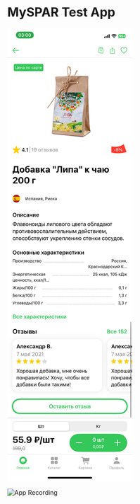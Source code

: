 # MySPAR Test App

![App Screenshot](screenshot.png)

![App Recording](https://github.com/nikitasigal/MySPAR/assets/61918934/f64bf1b4-4862-42a5-9620-56ee86688b31)

